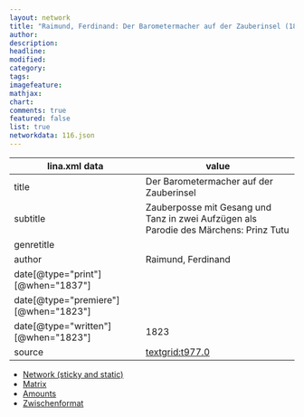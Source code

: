 ```yaml
---
layout: network
title: "Raimund, Ferdinand: Der Barometermacher auf der Zauberinsel (1823)"
author:
description:
headline:
modified:
category:
tags:
imagefeature: 
mathjax: 
chart: 
comments: true
featured: false
list: true
networkdata: 116.json
---
```

lina.xml data  | value
------------- | -------------
title|Der Barometermacher auf der Zauberinsel
subtitle|Zauberposse mit Gesang und Tanz in zwei Aufzügen als Parodie des Märchens: Prinz Tutu
genretitle|
author|Raimund, Ferdinand
date[@type="print"][@when="1837"]|
date[@type="premiere"][@when="1823"]|
date[@type="written"][@when="1823"]|1823
source|[textgrid:t977.0](https://textgridlab.org/1.0/tgcrud-public/rest/textgrid:t977.0/data)



* [Network (sticky and static)](/network116)
* [Matrix](/matrix116)
* [Amounts](/amount116)
* [Zwischenformat](/lina116 )
